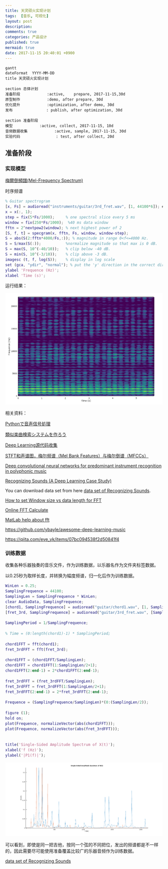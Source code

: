 ```yaml
---
title: 天灵硕火实现计划
tags:  [音乐, 可视化]
layout: post
description: 
comments: true
categories: 产品设计
published: true
mermaid: true
date: 2017-11-15 20:40:01 +0900
---
```


```mermaid
gantt
dateFormat  YYYY-MM-DD
title 天灵硕火实现计划

section 总体计划
准备阶段            :active,    prepare, 2017-11-15,30d
原型制作            :demo, after prepare, 30d
优化提升            :optimization, after demo, 30d
发布               : publish, after optimization, 30d

section 准备阶段
模型            :active, collect, 2017-11-15, 10d
音频数据收集            :active, sample, 2017-11-15, 30d
实验代码                : test, after collect, 20d
```

## 准备阶段

### 实现模型

[梅爾倒頻譜(Mel-Frequency Spectrum)](https://zh.wikipedia.org/wiki/%E6%A2%85%E7%88%BE%E5%80%92%E9%A0%BB%E8%AD%9C)

时序频谱

```matlab
% Guitar spectrogram
[x, Fs] = audioread("instruments/guitar/3rd_fret.wav", [1, 44100*6]); # audio file
x = x(:, 1);
step = fix(5*Fs/1000);     % one spectral slice every 5 ms
window = fix(250*Fs/1000);  %40 ms data window
fftn = 2^nextpow2(window); % next highest power of 2
[S, f, t] = specgram(x, fftn, Fs, window, window-step);
S = abs(S(2:fftn*4000/Fs,:)); % magnitude in range 0<f<=4000 Hz.
S = S/max(S(:));           %normalize magnitude so that max is 0 dB.
S = max(S, 10^(-40/10));   % clip below -40 dB.
S = min(S, 10^(-3/10));    % clip above -3 dB.
imagesc (t, f, log(S));    % display in log scale
set (gca, "ydir", "normal"); % put the 'y' direction in the correct direction
ylabel 'Frequence (Hz)';
xlabel 'Time (s)';
```

运行结果：

![](/assets/images/STFT-guitar-2017-11-19-18-39-55.png)


相关资料：

[Pythonで音声信号処理](http://aidiary.hatenablog.com/entry/20110514/1305377659)

[類似楽曲検索システムを作ろう](http://aidiary.hatenablog.com/entry/20121014/1350211413)

[Deep Learning源代码收集](http://blog.csdn.net/zouxy09/article/details/11910527)

[STFT和声谱图，梅尔频谱（Mel Bank Features）与梅尔倒谱（MFCCs）](http://blog.csdn.net/qq_28006327/article/details/59129110)

[Deep convolutional neural networks for predominant instrument recognition in polyphonic music](https://arxiv.org/pdf/1605.09507.pdf)

[Recognizing Sounds (A Deep Learning Case Study)](https://medium.com/@awjuliani/recognizing-sounds-a-deep-learning-case-study-1bc37444d44d)

You can download data set from here [data set of Recognizing Sounds](https://medium.com/@awjuliani/hi-rajat-e0bf4b96dfeb).

[How to set Window size vs data length for FFT](https://stackoverflow.com/questions/5570355/window-size-vs-data-length-for-fft)

[Online FFT Calculate](https://sooeet.com/math/online-fft-calculator.php?cb=1)

[MatLab help about fft](http://jp.mathworks.com/help/matlab/ref/fft.html?s_tid=gn_loc_drop)

https://github.com/ybayle/awesome-deep-learning-music

https://qiita.com/eve_yk/items/07bc094538f2d50841f4

### 训练数据

收集各种乐器独奏的音乐文件，作为训练数据，以乐器名作为文件夹标签数据。

以0.25秒为取样长度，并转换为幅度频谱，归一化后作为训练数据。

```matlab
WinLen = 0.25;
SamplingFrequence = 44100;
SamplingLen = SamplingFrequence * WinLen;
clear AudioData, SamplingFrequence;
[chord1, SamplingFrequence] = audioread("guitar/chord1.wav", [1, SamplingLen]);
[fret_3rd, SamplingFrequence] = audioread("guitar/3rd_fret.wav", [SamplingLen, SamplingLen * 2]);

SamplingPeriod = 1/SamplingFrequence;

% Time = (0:length(chord1)-1) * SamplingPeriod;

chord1FFT = fft(chord1);
fret_3rdFFT = fft(fret_3rd);

chord1FFT = (chord1FFT/SamplingLen);
chord1FFT = chord1FFT(1:SamplingLen/2+1);
chord1FFT(2:end-1) = 2*chord1FFT(2:end-1);

fret_3rdFFT = (fret_3rdFFT/SamplingLen);
fret_3rdFFT = fret_3rdFFT(1:SamplingLen/2+1);
fret_3rdFFT(2:end-1) = 2*fret_3rdFFT(2:end-1);

Frequence = (SamplingFrequence/SamplingLen)*(0:(SamplingLen/2));

figure (1);
hold on;
plot(Frequence, normalizeVector(abs(chord1FFT)));
plot(Frequence, normalizeVector(abs(fret_3rdFFT)));


title('Single-Sided Amplitude Spectrum of X(t)');
xlabel('f (Hz)');
ylabel('|P1(f)|');
```

![](/assets/images/music-visualization-plan-2017-11-18-18-13-12.png)

可以看到，即使是同一把吉他，按同一个弦的不同把位，发出的频谱都是不一样的，因此需要尽可能使用准备覆盖比较广的乐器音频作为训练数据。

[data set of Recognizing Sounds](https://medium.com/@awjuliani/hi-rajat-e0bf4b96dfeb)
